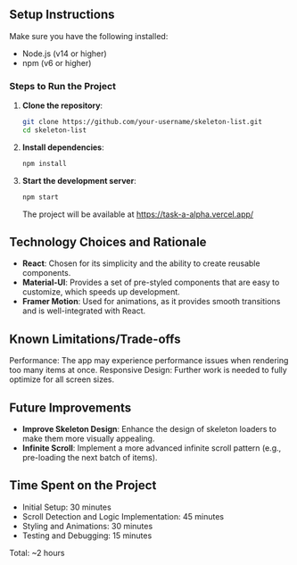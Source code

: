 ## Setup Instructions

Make sure you have the following installed:
- Node.js (v14 or higher)
- npm (v6 or higher)

### Steps to Run the Project

1. **Clone the repository**:
    ```bash
    git clone https://github.com/your-username/skeleton-list.git
    cd skeleton-list
    ```

2. **Install dependencies**:
    ```bash
    npm install
    ```

3. **Start the development server**:
    ```bash
    npm start
    ```

    The project will be available at https://task-a-alpha.vercel.app/

## Technology Choices and Rationale

- **React**: Chosen for its simplicity and the ability to create reusable components.
- **Material-UI**: Provides a set of pre-styled components that are easy to customize, which speeds up development.
- **Framer Motion**: Used for animations, as it provides smooth transitions and is well-integrated with React.


## Known Limitations/Trade-offs

Performance: The app may experience performance issues when rendering too many items at once.
Responsive Design: Further work is needed to fully optimize for all screen sizes.

## Future Improvements

- **Improve Skeleton Design**: Enhance the design of skeleton loaders to make them more visually appealing.
- **Infinite Scroll**: Implement a more advanced infinite scroll pattern (e.g., pre-loading the next batch of items).


## Time Spent on the Project

- Initial Setup: 30 minutes
- Scroll Detection and Logic Implementation: 45 minutes
- Styling and Animations: 30 minutes
- Testing and Debugging: 15 minutes

Total: ~2 hours

